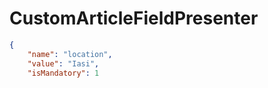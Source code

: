 # CustomArticleFieldPresenter

```json
{
    "name": "location",
    "value": "Iasi",
    "isMandatory": 1
```

